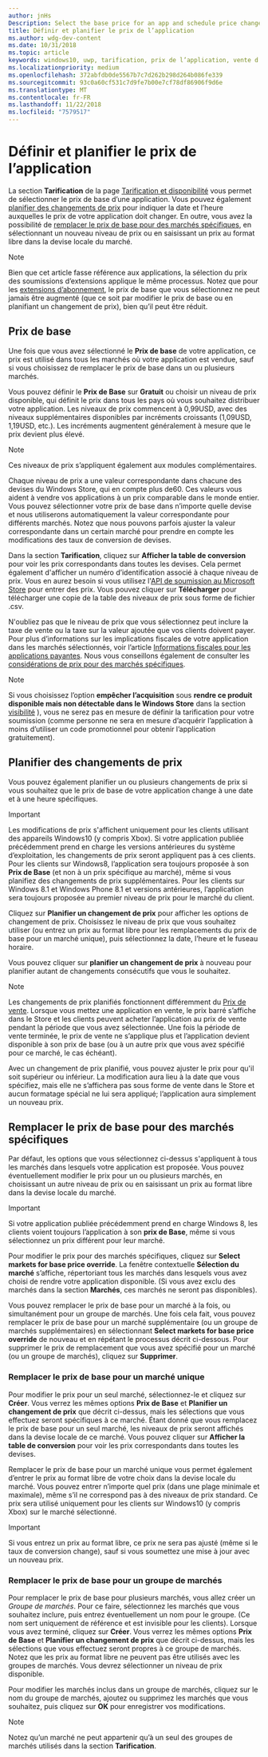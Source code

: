 ```yaml
---
author: jnHs
Description: Select the base price for an app and schedule price changes. You can also customize these options for specific markets.
title: Définir et planifier le prix de l’application
ms.author: wdg-dev-content
ms.date: 10/31/2018
ms.topic: article
keywords: windows10, uwp, tarification, prix de l’application, vente d’applications, modification de prix, prix personnalisé, prix, tarif, coût, remplacer le prix de base, prix au format libre, format libre
ms.localizationpriority: medium
ms.openlocfilehash: 372abfdb0de5567b7c7d262b298d264b086fe339
ms.sourcegitcommit: 93c0a60cf531c7d9fe7b00e7cf78df86906f9d6e
ms.translationtype: MT
ms.contentlocale: fr-FR
ms.lasthandoff: 11/22/2018
ms.locfileid: "7579517"
---
```

# <a name="set-and-schedule-app-pricing"></a>Définir et planifier le prix de l’application

La section **Tarification** de la page [Tarification et disponibilité](set-app-pricing-and-availability.md) vous permet de sélectionner le prix de base d’une application. Vous pouvez également [planifier des changements de prix](#schedule-price-changes) pour indiquer la date et l’heure auxquelles le prix de votre application doit changer. En outre, vous avez la possibilité de [remplacer le prix de base pour des marchés spécifiques](#override-base-price-for-specific-markets), en sélectionnant un nouveau niveau de prix ou en saisissant un prix au format libre dans la devise locale du marché.

> [!NOTE]
> Bien que cet article fasse référence aux applications, la sélection du prix des soumissions d’extensions applique le même processus. Notez que pour les [extensions d’abonnement](../monetize/enable-subscription-add-ons-for-your-app.md), le prix de base que vous sélectionnez ne peut jamais être augmenté (que ce soit par modifier le prix de base ou en planifiant un changement de prix), bien qu’il peut être réduit.

## <a name="base-price"></a>Prix de base

Une fois que vous avez sélectionné le **Prix de base** de votre application, ce prix est utilisé dans tous les marchés où votre application est vendue, sauf si vous choisissez de remplacer le prix de base dans un ou plusieurs marchés.

Vous pouvez définir le **Prix de Base** sur **Gratuit** ou choisir un niveau de prix disponible, qui définit le prix dans tous les pays où vous souhaitez distribuer votre application. Les niveaux de prix commencent à 0,99USD, avec des niveaux supplémentaires disponibles par incréments croissants (1,09USD, 1,19USD, etc.). Les incréments augmentent généralement à mesure que le prix devient plus élevé. 

> [!NOTE]
> Ces niveaux de prix s’appliquent également aux modules complémentaires. 

Chaque niveau de prix a une valeur correspondante dans chacune des devises du Windows Store, qui en compte plus de60. Ces valeurs vous aident à vendre vos applications à un prix comparable dans le monde entier. Vous pouvez sélectionner votre prix de base dans n’importe quelle devise et nous utiliserons automatiquement la valeur correspondante pour différents marchés. Notez que nous pouvons parfois ajuster la valeur correspondante dans un certain marché pour prendre en compte les modifications des taux de conversion de devises.

Dans la section **Tarification**, cliquez sur **Afficher la table de conversion** pour voir les prix correspondants dans toutes les devises. Cela permet également d'afficher un numéro d’identification associé à chaque niveau de prix. Vous en aurez besoin si vous utilisez l'[API de soumission au Microsoft Store](../monetize/manage-app-submissions.md#price-tiers) pour entrer des prix. Vous pouvez cliquer sur **Télécharger** pour télécharger une copie de la table des niveaux de prix sous forme de fichier .csv.

N'oubliez pas que le niveau de prix que vous sélectionnez peut inclure la taxe de vente ou la taxe sur la valeur ajoutée que vos clients doivent payer. Pour plus d’informations sur les implications fiscales de votre application dans les marchés sélectionnés, voir l’article [Informations fiscales pour les applications payantes](tax-details-for-paid-apps.md). Nous vous conseillons également de consulter les [considérations de prix pour des marchés spécifiques](define-pricing-and-market-selection.md#price-considerations-for-specific-markets).

> [!NOTE]
> Si vous choisissez l’option **empêcher l’acquisition** sous **rendre ce produit disponible mais non détectable dans le Windows Store** dans la section [visibilité](choose-visibility-options.md#discoverability) ), vous ne serez pas en mesure de définir la tarification pour votre soumission (comme personne ne sera en mesure d’acquérir l’application à moins d’utiliser un code promotionnel pour obtenir l’application gratuitement).

## <a name="schedule-price-changes"></a>Planifier des changements de prix

Vous pouvez également planifier un ou plusieurs changements de prix si vous souhaitez que le prix de base de votre application change à une date et à une heure spécifiques. 

> [!IMPORTANT]
> Les modifications de prix s'affichent uniquement pour les clients utilisant des appareils Windows10 (y compris Xbox). Si votre application publiée précédemment prend en charge les versions antérieures du système d’exploitation, les changements de prix seront appliquent pas à ces clients. Pour les clients sur Windows8, l’application sera toujours proposée à son **Prix de Base** (et non à un prix spécifique au marché), même si vous planifiez des changements de prix supplémentaires. Pour les clients sur Windows 8.1 et Windows Phone 8.1 et versions antérieures, l’application sera toujours proposée au premier niveau de prix pour le marché du client.

Cliquez sur **Planifier un changement de prix** pour afficher les options de changement de prix. Choisissez le niveau de prix que vous souhaitez utiliser (ou entrez un prix au format libre pour les remplacements du prix de base pour un marché unique), puis sélectionnez la date, l’heure et le fuseau horaire.

Vous pouvez cliquer sur **planifier un changement de prix** à nouveau pour planifier autant de changements consécutifs que vous le souhaitez.

> [!NOTE]
> Les changements de prix planifiés fonctionnent différemment du [Prix de vente](put-apps-and-add-ons-on-sale.md). Lorsque vous mettez une application en vente, le prix barré s’affiche dans le Store et les clients peuvent acheter l’application au prix de vente pendant la période que vous avez sélectionnée. Une fois la période de vente terminée, le prix de vente ne s’applique plus et l’application devient disponible à son prix de base (ou à un autre prix que vous avez spécifié pour ce marché, le cas échéant).
>
> Avec un changement de prix planifié, vous pouvez ajuster le prix pour qu'il soit supérieur ou inférieur. La modification aura lieu à la date que vous spécifiez, mais elle ne s’affichera pas sous forme de vente dans le Store et aucun formatage spécial ne lui sera appliqué; l’application aura simplement un nouveau prix. 


## <a name="override-base-price-for-specific-markets"></a>Remplacer le prix de base pour des marchés spécifiques

Par défaut, les options que vous sélectionnez ci-dessus s'appliquent à tous les marchés dans lesquels votre application est proposée. Vous pouvez éventuellement modifier le prix pour un ou plusieurs marchés, en choisissant un autre niveau de prix ou en saisissant un prix au format libre dans la devise locale du marché.

> [!IMPORTANT]
> Si votre application publiée précédemment prend en charge Windows 8, les clients voient toujours l’application à son **prix de Base**, même si vous sélectionnez un prix différent pour leur marché.

Pour modifier le prix pour des marchés spécifiques, cliquez sur **Select markets for base price override**. La fenêtre contextuelle **Sélection du marché** s’affiche, répertoriant tous les marchés dans lesquels vous avez choisi de rendre votre application disponible. (Si vous avez exclu des marchés dans la section **Marchés**, ces marchés ne seront pas disponibles). 

Vous pouvez remplacer le prix de base pour un marché à la fois, ou simultanément pour un groupe de marchés. Une fois cela fait, vous pouvez remplacer le prix de base pour un marché supplémentaire (ou un groupe de marchés supplémentaires) en sélectionnant **Select markets for base price override** de nouveau et en répétant le processus décrit ci-dessous. Pour supprimer le prix de remplacement que vous avez spécifié pour un marché (ou un groupe de marchés), cliquez sur **Supprimer**.


### <a name="override-the-base-price-for-a-single-market"></a>Remplacer le prix de base pour un marché unique

Pour modifier le prix pour un seul marché, sélectionnez-le et cliquez sur **Créer**. Vous verrez les mêmes options **Prix de Base** et **Planifier un changement de prix** que décrit ci-dessus, mais les sélections que vous effectuez seront spécifiques à ce marché. Étant donné que vous remplacez le prix de base pour un seul marché, les niveaux de prix seront affichés dans la devise locale de ce marché. Vous pouvez cliquer sur **Afficher la table de conversion** pour voir les prix correspondants dans toutes les devises. 

Remplacer le prix de base pour un marché unique vous permet également d’entrer le prix au format libre de votre choix dans la devise locale du marché. Vous pouvez entrer n’importe quel prix (dans une plage minimale et maximale), même s’il ne correspond pas à des niveaux de prix standard. Ce prix sera utilisé uniquement pour les clients sur Windows10 (y compris Xbox) sur le marché sélectionné. 

> [!IMPORTANT]
> Si vous entrez un prix au format libre, ce prix ne sera pas ajusté (même si le taux de conversion change), sauf si vous soumettez une mise à jour avec un nouveau prix. 

### <a name="override-the-base-price-for-a-market-group"></a>Remplacer le prix de base pour un groupe de marchés

Pour remplacer le prix de base pour plusieurs marchés, vous allez créer un *Groupe de marchés*. Pour ce faire, sélectionnez les marchés que vous souhaitez inclure, puis entrez éventuellement un nom pour le groupe. (Ce nom sert uniquement de référence et est invisible pour les clients). Lorsque vous avez terminé, cliquez sur **Créer**. Vous verrez les mêmes options **Prix de Base** et **Planifier un changement de prix** que décrit ci-dessus, mais les sélections que vous effectuez seront propres à ce groupe de marchés. Notez que les prix au format libre ne peuvent pas être utilisés avec les groupes de marchés. Vous devrez sélectionner un niveau de prix disponible.

Pour modifier les marchés inclus dans un groupe de marchés, cliquez sur le nom du groupe de marchés, ajoutez ou supprimez les marchés que vous souhaitez, puis cliquez sur **OK** pour enregistrer vos modifications. 

> [!NOTE]
> Notez qu’un marché ne peut appartenir qu’à un seul des groupes de marchés utilisés dans la section **Tarification**.





